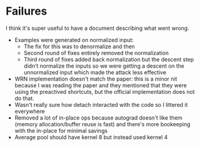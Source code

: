 # Failures

I think it's super useful to have a document describing what went wrong.


*   Examples were generated on normalized input:
    *   The fix for this was to denormalize and then
    *   Second round of fixes entirely removed the normalization
    *   Third round of fixes added back normalization but the descent step
        didn't normalize the inputs so we were getting a descent on the
        unnormalized input which made the attack less effective
*   WRN implementation doesn't match the paper: this is a minor nit because I
    was reading the paper and they mentioned that they were using the
    preactived shortcuts, but the official implementation does not do that.
*   Wasn't really sure how detach interacted with the code so I littered it
    everywhere
*   Removed a lot of in-place ops because autograd doesn't like them
    (memory allocation/buffer reuse is fast) and there's more bookeeping with
    the in-place for minimal savings
*   Average pool should have kernel 8 but instead used kernel 4
